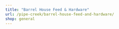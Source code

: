 ```yaml
---
title: "Barrel House Feed & Hardware"
url: /pipe-creek/barrel-house-feed-and-hardware/
shop: general
---
```

